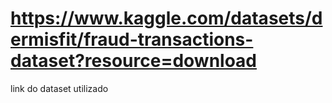 # https://www.kaggle.com/datasets/dermisfit/fraud-transactions-dataset?resource=download

link do dataset utilizado
